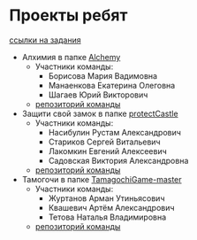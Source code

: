 # Проекты ребят
[ссылки на задания](https://proekty-na-pitone.gitbook.io/untitled/)
- Алхимия в папке [Alchemy](https://github.com/makarova1507ana/python312/tree/OOP/%D0%9F%D1%80%D0%BE%D0%B5%D0%BA%D1%82%D1%8B/Alchemy)
  - Участники команды:
    - Борисова Мария Вадимовна
    - Манаенкова Екатерина Олеговна
    - Шагаев Юрий Викторович
  - [репозиторий команды](https://github.com/mariyaVB/Python/tree/main/Alchemy)
- Защити свой замок в папке [protectCastle](https://github.com/makarova1507ana/python312/tree/OOP/%D0%9F%D1%80%D0%BE%D0%B5%D0%BA%D1%82%D1%8B/protectCastle)
  - Участники команды:
    - Насибулин Рустам Александрович
    - Стариков Сергей Витальевич
    - Лакомкин Евгений Алексеевич
    - Садовская Виктория Александровна
  - [репозиторий команды](https://github.com/Asmodevops/I-m-learning-Python/blob/main/Castle_project/main.py)
- Тамогочи в папке [TamagochiGame-master](https://github.com/makarova1507ana/python312/tree/OOP/%D0%9F%D1%80%D0%BE%D0%B5%D0%BA%D1%82%D1%8B/TamagochiGame-master)
  - Участники команды:
    - Журтанов Арман Утиньясович
    - Квашевич Артём Александрович
    - Тетова Наталья Владимировна
  - [репозиторий команды](https://github.com/DancingClowniX/TamagochiGame/tree/master) 
